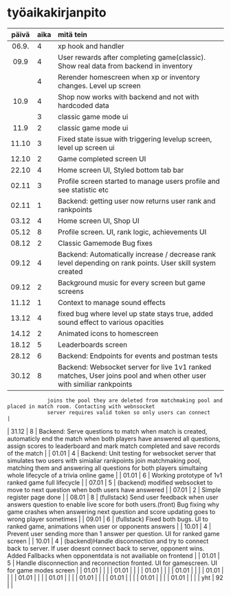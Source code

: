 # työaikakirjanpito

| päivä | aika | mitä tein                                                                                                           |
| :---: | :--- | :------------------------------------------------------------------------------------------------------------------ |
| 06.9. | 4    | xp hook and handler                                                                                                 |
| 09.9  | 4    | User rewards after completing game(classic). Show real data from backend in inventory                               |
|       | 4    | Rerender homescreen when xp or inventory changes. Level up screen                                                   |
| 10.9  | 4    | Shop now works with backend and not with hardcoded data                                                             |
|       | 3    | classic game mode ui                                                                                                |
| 11.9  | 2    | classic game mode ui                                                                                                |
| 11.10 | 3    | Fixed state issue with triggering levelup screen, level up screen ui                                                |
| 12.10 | 2    | Game completed screen UI                                                                                            |
| 22.10 | 4    | Home screen UI, Styled bottom tab bar                                                                               |
| 02.11 | 3    | Profile screen started to manage users profile and see statistic etc                                                |
| 02.11 | 1    | Backend: getting user now returns user rank and rankpoints                                                          |
| 03.12 | 4    | Home screen UI, Shop UI                                                                                             |
| 05.12 | 8    | Profile screen. UI, rank logic, achievements UI                                                                     |
| 08.12 | 2    | Classic Gamemode Bug fixes                                                                                          |
| 09.12 | 4    | Backend: Automatically increase / decrease rank level depending on rank points. User skill system created           |
| 09.12 | 2    | Background music for every screen but game screens                                                                  |
| 11.12 | 1    | Context to manage sound effects                                                                                     |
| 13.12 | 4    | fixed bug where level up state stays true, added sound effect to various opacities                                  |
| 14.12 | 2    | Animated icons to homescreen                                                                                        |
| 18.12 | 5    | Leaderboards screen                                                                                                 |
| 28.12 | 6    | Backend: Endpoints for events and postman tests                                                                     |
| 30.12 | 8    | Backend: Websocket server for live 1v1 ranked matches, User joins pool and when other user with similiar rankpoints |
                 joins the pool they are deleted from matchmaking pool and placed in match room. Contacting with webnsocket
                 server requires valid token so only users can connect                                                               |
| 31.12 | 8    | Backend: Serve questions to match when match is created, automaticly end the match when both players have answered
                 all questions, assign scores to leaderboard and mark match completed and save records of the match                  |
| 01.01 | 4    | Backend: Unit testing for websocket server that simulates two users with simialiar rankpoints join matchmaking pool,
                 matching them and answering all questions for both players simultaing whole lifecycle of a trivia online game       |
| 01.01 | 6    | Working prototype of 1v1 ranked game full lifecycle                                                                 |
| 07.01 | 5    | (backend) modified websocket to move to next question when both users have answered                                 |
| 07.01 | 2    | Simple register page done                                                                                           |
| 08.01 | 8    | (fullstack) Send user feedback when user answers question to enable live score for both users.(front) Bug fixing
                  why game crashes when answering next question and score updating goes to wrong player sometimes                    |
| 09.01 | 6    | (fullstack) Fixed both bugs. UI to ranked game, animations when user or opponents answers                           |
| 10.01 | 4    | Prevent user sending more than 1 answer per question. UI for ranked game screen                                     |
| 10.01 | 4    | (backend)Handle disconnection and try to connect back to server. If user doesnt connect back to server, opponent wins. Added
                 Fallbacks when opponentdata is not availiable on frontend                                                           |
| 01.01 | 5    | Handle disconnection and reconnection fronted. UI for gamescreen. UI for game modes screen                          |
| 01.01 |     |                                                               |
| 01.01 |     |                                                               |
| 01.01 |     |                                                               |
| 01.01 |     |                                                               |
| 01.01 |     |                                                               |
| 01.01 |     |                                                               |
| 01.01 |     |                                                               |
| 01.01 |     |                                                               |
| 01.01 |     |                                                               |
| 01.01 |     |                                                               |
| 01.01 |     |                                                               |
| yht | 92 | |
